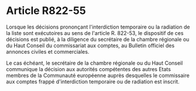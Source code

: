 # Article R822-55

Lorsque les décisions prononçant l'interdiction temporaire ou la radiation de la liste sont exécutoires au sens de l'article R. 822-53, le dispositif de ces décisions est publié, à la diligence du secrétaire de la chambre régionale ou du Haut Conseil du commissariat aux comptes, au Bulletin officiel des annonces civiles et commerciales.

Le cas échéant, le secrétaire de la chambre régionale ou du Haut Conseil communique la décision aux autorités compétentes des autres Etats membres de la Communauté européenne auprès desquelles le commissaire aux comptes frappé d'interdiction temporaire ou de radiation est inscrit.
